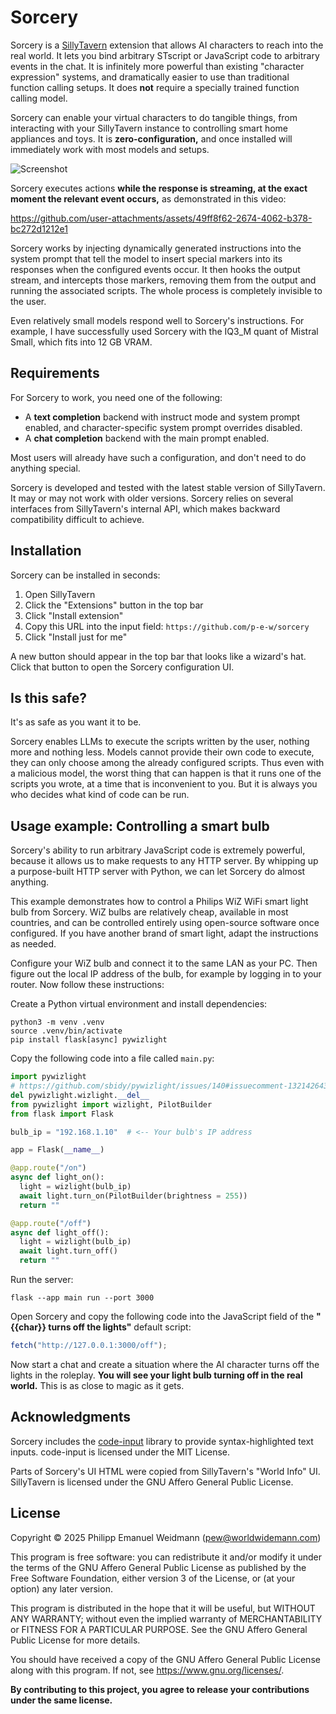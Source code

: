 # Sorcery

Sorcery is a [SillyTavern](https://github.com/SillyTavern/SillyTavern) extension
that allows AI characters to reach into the real world. It lets you bind arbitrary
STscript or JavaScript code to arbitrary events in the chat. It is infinitely more
powerful than existing "character expression" systems, and dramatically easier to
use than traditional function calling setups. It does **not** require a specially
trained function calling model.

Sorcery can enable your virtual characters to do tangible things, from interacting
with your SillyTavern instance to controlling smart home appliances and toys.
It is **zero-configuration,** and once installed will immediately work with most
models and setups.

![Screenshot](https://github.com/user-attachments/assets/71c0d9e5-6784-499e-8b67-26d531deb15f)

Sorcery executes actions **while the response is streaming, at the exact moment
the relevant event occurs,** as demonstrated in this video:

https://github.com/user-attachments/assets/49ff8f62-2674-4062-b378-bc272d1212e1

Sorcery works by injecting dynamically generated instructions into the system prompt
that tell the model to insert special markers into its responses when the configured
events occur. It then hooks the output stream, and intercepts those markers, removing
them from the output and running the associated scripts. The whole process is
completely invisible to the user.

Even relatively small models respond well to Sorcery's instructions. For example,
I have successfully used Sorcery with the IQ3_M quant of Mistral Small, which fits
into 12 GB VRAM.


## Requirements

For Sorcery to work, you need one of the following:

* A **text completion** backend with instruct mode and system prompt enabled,
  and character-specific system prompt overrides disabled.
* A **chat completion** backend with the main prompt enabled.

Most users will already have such a configuration, and don't need to do anything special.

Sorcery is developed and tested with the latest stable version of SillyTavern.
It may or may not work with older versions. Sorcery relies on several interfaces from
SillyTavern's internal API, which makes backward compatibility difficult to achieve.


## Installation

Sorcery can be installed in seconds:

1. Open SillyTavern
2. Click the "Extensions" button in the top bar
3. Click "Install extension"
4. Copy this URL into the input field: `https://github.com/p-e-w/sorcery`
5. Click "Install just for me"

A new button should appear in the top bar that looks like a wizard's hat.
Click that button to open the Sorcery configuration UI.


## Is this safe?

It's as safe as you want it to be.

Sorcery enables LLMs to execute the scripts written by the user, nothing more
and nothing less. Models cannot provide their own code to execute, they can only
choose among the already configured scripts. Thus even with a malicious model,
the worst thing that can happen is that it runs one of the scripts you wrote,
at a time that is inconvenient to you. But it is always you who decides what kind
of code can be run.


## Usage example: Controlling a smart bulb

Sorcery's ability to run arbitrary JavaScript code is extremely powerful, because
it allows us to make requests to any HTTP server. By whipping up a purpose-built
HTTP server with Python, we can let Sorcery do almost anything.

This example demonstrates how to control a Philips WiZ WiFi smart light bulb from
Sorcery. WiZ bulbs are relatively cheap, available in most countries, and can be
controlled entirely using open-source software once configured. If you have another
brand of smart light, adapt the instructions as needed.

Configure your WiZ bulb and connect it to the same LAN as your PC. Then figure out
the local IP address of the bulb, for example by logging in to your router. Now
follow these instructions:

Create a Python virtual environment and install dependencies:

```
python3 -m venv .venv
source .venv/bin/activate
pip install flask[async] pywizlight
```

Copy the following code into a file called `main.py`:

```python
import pywizlight
# https://github.com/sbidy/pywizlight/issues/140#issuecomment-1321426436
del pywizlight.wizlight.__del__
from pywizlight import wizlight, PilotBuilder
from flask import Flask

bulb_ip = "192.168.1.10"  # <-- Your bulb's IP address

app = Flask(__name__)

@app.route("/on")
async def light_on():
  light = wizlight(bulb_ip)
  await light.turn_on(PilotBuilder(brightness = 255))
  return ""

@app.route("/off")
async def light_off():
  light = wizlight(bulb_ip)
  await light.turn_off()
  return ""
```

Run the server:

```
flask --app main run --port 3000
```

Open Sorcery and copy the following code into the JavaScript field of the
**"{{char}} turns off the lights"** default script:

```javascript
fetch("http://127.0.0.1:3000/off");
```

Now start a chat and create a situation where the AI character turns off the
lights in the roleplay. **You will see your light bulb turning off in the real
world.** This is as close to magic as it gets.


## Acknowledgments

Sorcery includes the [code-input](https://github.com/WebCoder49/code-input)
library to provide syntax-highlighted text inputs. code-input is licensed
under the MIT License.

Parts of Sorcery's UI HTML were copied from SillyTavern's "World Info" UI.
SillyTavern is licensed under the GNU Affero General Public License.


## License

Copyright &copy; 2025  Philipp Emanuel Weidmann (<pew@worldwidemann.com>)

This program is free software: you can redistribute it and/or modify
it under the terms of the GNU Affero General Public License as published by
the Free Software Foundation, either version 3 of the License, or
(at your option) any later version.

This program is distributed in the hope that it will be useful,
but WITHOUT ANY WARRANTY; without even the implied warranty of
MERCHANTABILITY or FITNESS FOR A PARTICULAR PURPOSE.  See the
GNU Affero General Public License for more details.

You should have received a copy of the GNU Affero General Public License
along with this program.  If not, see <https://www.gnu.org/licenses/>.

**By contributing to this project, you agree to release your
contributions under the same license.**
